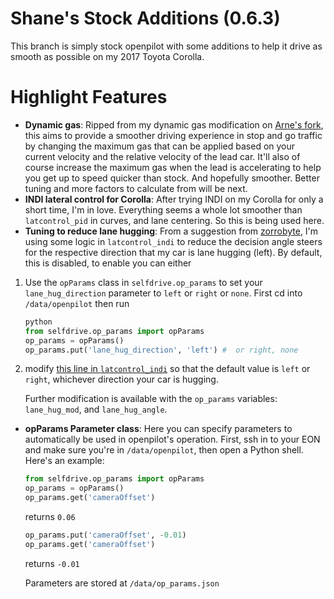 Shane's Stock Additions (0.6.3)
=====

This branch is simply stock openpilot with some additions to help it drive as smooth as possible on my 2017 Toyota Corolla.


Highlight Features
====

* **Dynamic gas**: Ripped from my dynamic gas modification on [Arne's fork](https://github.com/arne182/openpilot), this aims to provide a smoother driving experience in stop and go traffic by changing the maximum gas that can be applied based on your current velocity and the relative velocity of the lead car. It'll also of course increase the maximum gas when the lead is accelerating to help you get up to speed quicker than stock. And hopefully smoother. Better tuning and more factors to calculate from will be next.
* **INDI lateral control for Corolla**: After trying INDI on my Corolla for only a short time, I'm in love. Everything seems a whole lot smoother than `latcontrol_pid` in curves, and lane centering. So this is being used here.
* **Tuning to reduce lane hugging**: From a suggestion from [zorrobyte](https://github.com/zorrobyte), I'm using some logic in `latcontrol_indi` to reduce the decision angle steers for the respective direction that my car is lane hugging (left). By default, this is disabled, to enable you can either 
1. Use the `opParams` class in `selfdrive.op_params` to set your `lane_hug_direction` parameter to `left` or `right` or `none`. First cd into `/data/openpilot` then run
    ```python
    python
    from selfdrive.op_params import opParams
    op_params = opParams()
    op_params.put('lane_hug_direction', 'left') #  or right, none
    ```

2. modify [this line in `latcontrol_indi`](https://github.com/ShaneSmiskol/openpilot/blob/stock_additions/selfdrive/controls/lib/latcontrol_indi.py#L48) so that the default value is `left` or `right`, whichever direction your car is hugging.

    Further modification is available with the `op_params` variables: `lane_hug_mod`, and `lane_hug_angle`.
* **opParams Parameter class**: Here you can specify parameters to automatically be used in openpilot's operation. First, ssh in to your EON and make sure you're in `/data/openpilot`, then open a Python shell. Here's an example:
    ```python
    from selfdrive.op_params import opParams
    op_params = opParams()
    op_params.get('cameraOffset')
    ```
    returns `0.06`
    
    ```python
    op_params.put('cameraOffset', -0.01)
    op_params.get('cameraOffset')
    ```
    returns `-0.01`
    
    Parameters are stored at `/data/op_params.json`
